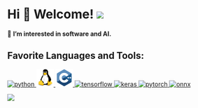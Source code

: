 # Hi 🎉 Welcome! <a href="https://blog.csdn.net/qq_32194791/?type=blog"><img src="https://img.shields.io/static/v1?label=Blog&message=CSDN&color=red"/></a>

👀 **I’m interested in software and AI.**

## Favorite Languages and Tools:
<a href="https://github.com/python" target="_blank"> <img src="https://avatars.githubusercontent.com/u/1525981?s=200&v=4" alt="python" width="40" height="40"/>
<a href="https://github.com/torvalds/linux" target="_blank"> <img src="https://raw.githubusercontent.com/devicons/devicon/master/icons/linux/linux-original.svg" alt="python" width="40" height="40"/> 
<a href="https://github.com/fffaraz/awesome-cpp" target="_blank"> <img src="https://raw.githubusercontent.com/github/explore/180320cffc25f4ed1bbdfd33d4db3a66eeeeb358/topics/cpp/cpp.png" alt="cplusplus" width="40" height="40"/> 
<a href="https://github.com/tensorflow/tensorflow" target="_blank"> <img src="https://avatars.githubusercontent.com/u/15658638?s=200&v=4" alt="tensorflow" width="40" height="40"/>
<a href="https://github.com/keras-team/keras" target="_blank"> <img src="https://avatars.githubusercontent.com/u/34455048?s=200&v=4" alt="keras" width="40" height="40"/>
<a href="https://github.com/pytorch/pytorch" target="_blank"> <img src="https://avatars.githubusercontent.com/u/21003710?s=200&v=4" alt="pytorch" width="40" height="40"/>
<a href="https://github.com/onnx/onnx" target="_blank"> <img src="https://avatars.githubusercontent.com/u/31675368?s=200&v=4" alt="onnx" width="40" height="40"/>
  
  
  
  
![](https://github-readme-stats.vercel.app/api?username=duanshengliu&show_icons=true&theme=dark&count_private=true)



